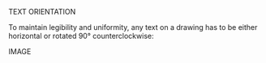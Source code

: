 TEXT ORIENTATION

To maintain legibility and uniformity, any text on a drawing has to be either horizontal or rotated 90° counterclockwise:

IMAGE